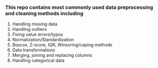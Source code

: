 ### This repo contains most commonly used data preprocessing and cleaning methods including

1. Handling missing data
2. Handling outliers
3. Fixing value errors/typos
4. Normalization/Standardization
5. Boxcox, Z-score, IQR, Winsoring/caping methods
6. Data transformations
7. Merging, joining and replacing columns
8. Handling categorical data  
